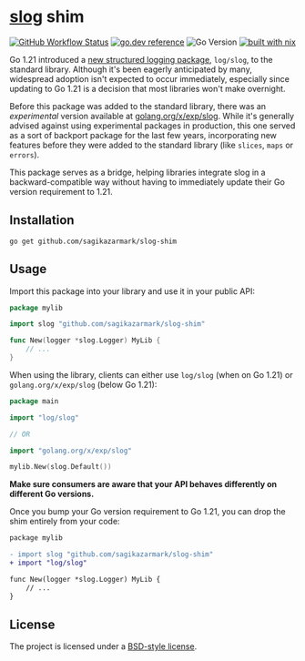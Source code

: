 # [slog](https://pkg.go.dev/log/slog) shim

[![GitHub Workflow Status](https://img.shields.io/github/actions/workflow/status/sagikazarmark/slog-shim/ci.yaml?style=flat-square)](https://github.com/sagikazarmark/slog-shim/actions/workflows/ci.yaml)
[![go.dev reference](https://img.shields.io/badge/go.dev-reference-007d9c?logo=go&logoColor=white&style=flat-square)](https://pkg.go.dev/mod/github.com/sagikazarmark/slog-shim)
![Go Version](https://img.shields.io/badge/go%20version-%3E=1.20-61CFDD.svg?style=flat-square)
[![built with nix](https://img.shields.io/badge/builtwith-nix-7d81f7?style=flat-square)](https://builtwithnix.org)

Go 1.21 introduced a [new structured logging package](https://golang.org/doc/go1.21#slog), `log/slog`, to the standard library.
Although it's been eagerly anticipated by many, widespread adoption isn't expected to occur immediately,
especially since updating to Go 1.21 is a decision that most libraries won't make overnight.

Before this package was added to the standard library, there was an _experimental_ version available at [golang.org/x/exp/slog](https://pkg.go.dev/golang.org/x/exp/slog).
While it's generally advised against using experimental packages in production,
this one served as a sort of backport package for the last few years,
incorporating new features before they were added to the standard library (like `slices`, `maps` or `errors`).

This package serves as a bridge, helping libraries integrate slog in a backward-compatible way without having to immediately update their Go version requirement to 1.21.

## Installation

```shell
go get github.com/sagikazarmark/slog-shim
```

## Usage

Import this package into your library and use it in your public API:

```go
package mylib

import slog "github.com/sagikazarmark/slog-shim"

func New(logger *slog.Logger) MyLib {
    // ...
}
```

When using the library, clients can either use `log/slog` (when on Go 1.21) or `golang.org/x/exp/slog` (below Go 1.21):

```go
package main

import "log/slog"

// OR

import "golang.org/x/exp/slog"

mylib.New(slog.Default())
```

**Make sure consumers are aware that your API behaves differently on different Go versions.**

Once you bump your Go version requirement to Go 1.21, you can drop the shim entirely from your code:

```diff
package mylib

- import slog "github.com/sagikazarmark/slog-shim"
+ import "log/slog"

func New(logger *slog.Logger) MyLib {
    // ...
}
```

## License

The project is licensed under a [BSD-style license](LICENSE).
